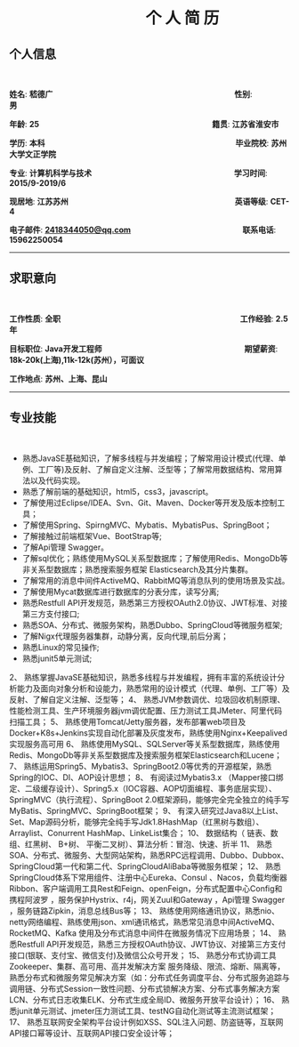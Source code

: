 # &nbsp;&nbsp;&nbsp;&nbsp;&nbsp;&nbsp;&nbsp;&nbsp;&nbsp;&nbsp;&nbsp;&nbsp;&nbsp;&nbsp;&nbsp;&nbsp;&nbsp;&nbsp;&nbsp;&nbsp;&nbsp;&nbsp;&nbsp;&nbsp;&nbsp;&nbsp;&nbsp;&nbsp;&nbsp;&nbsp;&nbsp;&nbsp;&nbsp;&nbsp;&nbsp;&nbsp;&nbsp;个&nbsp;人&nbsp;简&nbsp;历

## 个人信息
<br/>

**姓名**: **嵇德广**&nbsp;&nbsp;&nbsp;&nbsp;&nbsp;&nbsp;&nbsp;&nbsp;&nbsp;&nbsp;&nbsp;&nbsp;&nbsp;&nbsp;&nbsp;&nbsp;&nbsp;&nbsp;&nbsp;&nbsp;&nbsp;&nbsp;&nbsp;&nbsp;&nbsp;&nbsp;&nbsp;&nbsp;&nbsp;&nbsp;&nbsp;&nbsp;&nbsp;&nbsp;&nbsp;&nbsp;&nbsp;&nbsp;&nbsp;&nbsp;&nbsp;&nbsp;&nbsp;&nbsp;&nbsp;&nbsp;&nbsp;&nbsp;&nbsp;&nbsp;&nbsp;&nbsp;&nbsp;&nbsp;&nbsp;&nbsp;&nbsp;&nbsp;&nbsp;&nbsp;&nbsp;&nbsp;&nbsp;&nbsp;&nbsp;&nbsp;&nbsp;&nbsp;&nbsp;&nbsp;&nbsp;&nbsp;&nbsp;&nbsp;&nbsp;&nbsp;&nbsp;&nbsp;&nbsp;&nbsp;&nbsp;&nbsp;&nbsp;**性别**: **男**&nbsp;&nbsp;&nbsp;&nbsp;&nbsp;&nbsp;&nbsp;&nbsp;&nbsp;&nbsp;&nbsp;&nbsp;&nbsp;&nbsp;&nbsp;&nbsp;&nbsp;&nbsp;&nbsp;&nbsp;&nbsp;&nbsp;&nbsp;&nbsp;&nbsp;&nbsp;&nbsp;&nbsp;&nbsp;&nbsp;&nbsp;&nbsp;&nbsp;&nbsp;&nbsp;&nbsp;&nbsp;&nbsp;&nbsp;&nbsp;&nbsp;&nbsp;&nbsp;&nbsp;&nbsp;&nbsp;&nbsp;&nbsp;&nbsp;&nbsp;&nbsp;&nbsp;&nbsp;&nbsp;&nbsp;&nbsp;&nbsp;&nbsp;

**年龄**: **25**&nbsp;&nbsp;&nbsp;&nbsp;&nbsp;&nbsp;&nbsp;&nbsp;&nbsp;&nbsp;&nbsp;&nbsp;&nbsp;&nbsp;&nbsp;&nbsp;&nbsp;&nbsp;&nbsp;&nbsp;&nbsp;&nbsp;&nbsp;&nbsp;&nbsp;&nbsp;&nbsp;&nbsp;&nbsp;&nbsp;&nbsp;&nbsp;&nbsp;&nbsp;&nbsp;&nbsp;&nbsp;&nbsp;&nbsp;&nbsp;&nbsp;&nbsp;&nbsp;&nbsp;&nbsp;&nbsp;&nbsp;&nbsp;&nbsp;&nbsp;&nbsp;&nbsp;&nbsp;&nbsp;&nbsp;&nbsp;&nbsp;&nbsp;&nbsp;&nbsp;&nbsp;&nbsp;&nbsp;&nbsp;&nbsp;&nbsp;&nbsp;&nbsp;&nbsp;&nbsp;&nbsp;&nbsp;&nbsp;&nbsp;&nbsp;&nbsp;&nbsp;&nbsp;&nbsp;**籍贯**: **江苏省淮安市**

**学历**: **本科**&nbsp;&nbsp;&nbsp;&nbsp;&nbsp;&nbsp;&nbsp;&nbsp;&nbsp;&nbsp;&nbsp;&nbsp;&nbsp;&nbsp;&nbsp;&nbsp;&nbsp;&nbsp;&nbsp;&nbsp;&nbsp;&nbsp;&nbsp;&nbsp;&nbsp;&nbsp;&nbsp;&nbsp;&nbsp;&nbsp;&nbsp;&nbsp;&nbsp;&nbsp;&nbsp;&nbsp;&nbsp;&nbsp;&nbsp;&nbsp;&nbsp;&nbsp;&nbsp;&nbsp;&nbsp;&nbsp;&nbsp;&nbsp;&nbsp;&nbsp;&nbsp;&nbsp;&nbsp;&nbsp;&nbsp;&nbsp;&nbsp;&nbsp;&nbsp;&nbsp;&nbsp;&nbsp;&nbsp;&nbsp;&nbsp;&nbsp;&nbsp;&nbsp;&nbsp;&nbsp;&nbsp;&nbsp;&nbsp;&nbsp;&nbsp;&nbsp;&nbsp;&nbsp;&nbsp;&nbsp;&nbsp;&nbsp;&nbsp;&nbsp;&nbsp;&nbsp;&nbsp;**毕业院校**: **苏州大学文正学院**&nbsp;&nbsp;&nbsp;&nbsp;&nbsp;&nbsp;&nbsp;&nbsp;&nbsp;&nbsp;&nbsp;&nbsp;&nbsp;&nbsp;&nbsp;&nbsp;&nbsp;&nbsp;&nbsp;&nbsp;&nbsp;&nbsp;&nbsp;&nbsp;&nbsp;&nbsp;&nbsp;&nbsp;&nbsp;&nbsp;&nbsp;&nbsp;&nbsp;&nbsp;&nbsp;&nbsp;&nbsp;&nbsp;&nbsp;&nbsp;&nbsp;&nbsp;&nbsp;&nbsp;&nbsp;&nbsp;&nbsp;&nbsp;&nbsp;&nbsp;&nbsp;&nbsp;&nbsp;&nbsp;&nbsp;&nbsp;&nbsp;&nbsp;&nbsp;&nbsp;&nbsp;

**专业**: **计算机科学与技术**&nbsp;&nbsp;&nbsp;&nbsp;&nbsp;&nbsp;&nbsp;&nbsp;&nbsp;&nbsp;&nbsp;&nbsp;&nbsp;&nbsp;&nbsp;&nbsp;&nbsp;&nbsp;&nbsp;&nbsp;&nbsp;&nbsp;&nbsp;&nbsp;&nbsp;&nbsp;&nbsp;&nbsp;&nbsp;&nbsp;&nbsp;&nbsp;&nbsp;&nbsp;&nbsp;&nbsp;&nbsp;&nbsp;&nbsp;&nbsp;&nbsp;&nbsp;&nbsp;&nbsp;&nbsp;&nbsp;&nbsp;&nbsp;&nbsp;&nbsp;&nbsp;&nbsp;&nbsp;&nbsp;&nbsp;&nbsp;&nbsp;&nbsp;&nbsp;&nbsp;&nbsp;&nbsp;&nbsp;&nbsp;&nbsp;**学习时间**: **2015/9-2019/6**&nbsp;&nbsp;&nbsp;&nbsp;&nbsp;&nbsp;&nbsp;&nbsp;&nbsp;&nbsp;&nbsp;&nbsp;&nbsp;&nbsp;&nbsp;&nbsp;&nbsp;&nbsp;&nbsp;&nbsp;&nbsp;&nbsp;&nbsp;&nbsp;&nbsp;&nbsp;&nbsp;&nbsp;&nbsp;&nbsp;&nbsp;&nbsp;&nbsp;&nbsp;&nbsp;&nbsp;&nbsp;&nbsp;&nbsp;&nbsp;&nbsp;&nbsp;&nbsp;&nbsp;&nbsp;&nbsp;&nbsp;&nbsp;&nbsp;&nbsp;&nbsp;&nbsp;&nbsp;&nbsp;&nbsp;&nbsp;&nbsp;&nbsp;&nbsp;&nbsp;&nbsp;



**现居地**: **江苏苏州**&nbsp;&nbsp;&nbsp;&nbsp;&nbsp;&nbsp;&nbsp;&nbsp;&nbsp;&nbsp;&nbsp;&nbsp;&nbsp;&nbsp;&nbsp;&nbsp;&nbsp;&nbsp;&nbsp;&nbsp;&nbsp;&nbsp;&nbsp;&nbsp;&nbsp;&nbsp;&nbsp;&nbsp;&nbsp;&nbsp;&nbsp;&nbsp;&nbsp;&nbsp;&nbsp;&nbsp;&nbsp;&nbsp;&nbsp;&nbsp;&nbsp;&nbsp;&nbsp;&nbsp;&nbsp;&nbsp;&nbsp;&nbsp;&nbsp;&nbsp;&nbsp;&nbsp;&nbsp;&nbsp;&nbsp;&nbsp;&nbsp;&nbsp;&nbsp;&nbsp;&nbsp;&nbsp;&nbsp;&nbsp;&nbsp;&nbsp;&nbsp;&nbsp;&nbsp;&nbsp;&nbsp;&nbsp;&nbsp;&nbsp;&nbsp;&nbsp;**英语等级**: **CET-4**&nbsp;&nbsp;&nbsp;&nbsp;&nbsp;&nbsp;&nbsp;&nbsp;&nbsp;&nbsp;&nbsp;&nbsp;&nbsp;&nbsp;&nbsp;&nbsp;&nbsp;&nbsp;&nbsp;&nbsp;&nbsp;&nbsp;&nbsp;&nbsp;&nbsp;&nbsp;&nbsp;&nbsp;&nbsp;&nbsp;&nbsp;&nbsp;&nbsp;&nbsp;&nbsp;&nbsp;&nbsp;&nbsp;&nbsp;&nbsp;&nbsp;&nbsp;&nbsp;&nbsp;&nbsp;&nbsp;&nbsp;&nbsp;&nbsp;&nbsp;&nbsp;&nbsp;&nbsp;&nbsp;&nbsp;


**电子邮件**: **2418344050@qq.com**&nbsp;&nbsp;&nbsp;&nbsp;&nbsp;&nbsp;&nbsp;&nbsp;&nbsp;&nbsp;&nbsp;&nbsp;&nbsp;&nbsp;&nbsp;&nbsp;&nbsp;&nbsp;&nbsp;&nbsp;&nbsp;&nbsp;&nbsp;&nbsp;&nbsp;&nbsp;&nbsp;&nbsp;&nbsp;&nbsp;&nbsp;&nbsp;&nbsp;&nbsp;&nbsp;&nbsp;&nbsp;&nbsp;&nbsp;&nbsp;&nbsp;&nbsp;&nbsp;&nbsp;&nbsp;&nbsp;&nbsp;&nbsp;&nbsp;&nbsp;&nbsp;**联系电话**: **15962250054**&nbsp;&nbsp;&nbsp;&nbsp;&nbsp;&nbsp;&nbsp;&nbsp;&nbsp;&nbsp;&nbsp;&nbsp;&nbsp;&nbsp;&nbsp;&nbsp;&nbsp;&nbsp;&nbsp;&nbsp;&nbsp;&nbsp;&nbsp;&nbsp;&nbsp;&nbsp;&nbsp;&nbsp;&nbsp;&nbsp;&nbsp;&nbsp;&nbsp;&nbsp;&nbsp;&nbsp;&nbsp;&nbsp;&nbsp;&nbsp;&nbsp;&nbsp;&nbsp;&nbsp;&nbsp;&nbsp;&nbsp;&nbsp;&nbsp;&nbsp;&nbsp;&nbsp;&nbsp;&nbsp;&nbsp;&nbsp;&nbsp;&nbsp;&nbsp;



---

## 求职意向
<br/>

**工作性质**: **全职**&nbsp;&nbsp;&nbsp;&nbsp;&nbsp;&nbsp;&nbsp;&nbsp;&nbsp;&nbsp;&nbsp;&nbsp;&nbsp;&nbsp;&nbsp;&nbsp;&nbsp;&nbsp;&nbsp;&nbsp;&nbsp;&nbsp;&nbsp;&nbsp;&nbsp;&nbsp;&nbsp;&nbsp;&nbsp;&nbsp;&nbsp;&nbsp;&nbsp;&nbsp;&nbsp;&nbsp;&nbsp;&nbsp;&nbsp;&nbsp;&nbsp;&nbsp;&nbsp;&nbsp;&nbsp;&nbsp;&nbsp;&nbsp;&nbsp;&nbsp;&nbsp;&nbsp;&nbsp;&nbsp;&nbsp;&nbsp;&nbsp;&nbsp;&nbsp;&nbsp;&nbsp;&nbsp;&nbsp;&nbsp;&nbsp;&nbsp;&nbsp;&nbsp;&nbsp;&nbsp;&nbsp;&nbsp;&nbsp;&nbsp;&nbsp;&nbsp;&nbsp;&nbsp;&nbsp;&nbsp;&nbsp;&nbsp;**工作经验**: **2.5年**&nbsp;&nbsp;&nbsp;&nbsp;&nbsp;&nbsp;&nbsp;&nbsp;&nbsp;&nbsp;&nbsp;&nbsp;&nbsp;&nbsp;&nbsp;&nbsp;&nbsp;&nbsp;&nbsp;&nbsp;&nbsp;&nbsp;&nbsp;&nbsp;&nbsp;&nbsp;&nbsp;&nbsp;&nbsp;&nbsp;&nbsp;&nbsp;&nbsp;&nbsp;&nbsp;&nbsp;&nbsp;&nbsp;&nbsp;&nbsp;&nbsp;&nbsp;&nbsp;&nbsp;&nbsp;&nbsp;&nbsp;&nbsp;&nbsp;&nbsp;&nbsp;&nbsp;&nbsp;&nbsp;&nbsp;&nbsp;&nbsp;&nbsp;&nbsp;

**目标职位**: **Java开发工程师**&nbsp;&nbsp;&nbsp;&nbsp;&nbsp;&nbsp;&nbsp;&nbsp;&nbsp;&nbsp;&nbsp;&nbsp;&nbsp;&nbsp;&nbsp;&nbsp;&nbsp;&nbsp;&nbsp;&nbsp;&nbsp;&nbsp;&nbsp;&nbsp;&nbsp;&nbsp;&nbsp;&nbsp;&nbsp;&nbsp;&nbsp;&nbsp;&nbsp;&nbsp;&nbsp;&nbsp;&nbsp;&nbsp;&nbsp;&nbsp;&nbsp;&nbsp;&nbsp;&nbsp;&nbsp;&nbsp;&nbsp;&nbsp;&nbsp;&nbsp;&nbsp;&nbsp;&nbsp;&nbsp;&nbsp;&nbsp;&nbsp;&nbsp;&nbsp;&nbsp;&nbsp;&nbsp;&nbsp;&nbsp;&nbsp;**期望薪资**: **18k-20k(上海),11k-12k(苏州），可面议**&nbsp;&nbsp;&nbsp;&nbsp;&nbsp;&nbsp;&nbsp;&nbsp;&nbsp;&nbsp;&nbsp;&nbsp;&nbsp;&nbsp;&nbsp;&nbsp;&nbsp;&nbsp;&nbsp;&nbsp;&nbsp;&nbsp;&nbsp;&nbsp;&nbsp;&nbsp;&nbsp;&nbsp;&nbsp;&nbsp;&nbsp;&nbsp;&nbsp;&nbsp;&nbsp;&nbsp;&nbsp;&nbsp;&nbsp;&nbsp;&nbsp;&nbsp;&nbsp;&nbsp;&nbsp;&nbsp;&nbsp;&nbsp;&nbsp;&nbsp;&nbsp;&nbsp;&nbsp;&nbsp;&nbsp;&nbsp;&nbsp;&nbsp;&nbsp;


**工作地点**: **苏州、上海、昆山**&nbsp;&nbsp;&nbsp;&nbsp;&nbsp;&nbsp;&nbsp;&nbsp;&nbsp;&nbsp;&nbsp;&nbsp;&nbsp;&nbsp;&nbsp;&nbsp;&nbsp;&nbsp;&nbsp;&nbsp;&nbsp;&nbsp;&nbsp;&nbsp;&nbsp;&nbsp;&nbsp;&nbsp;&nbsp;&nbsp;&nbsp;&nbsp;&nbsp;&nbsp;&nbsp;&nbsp;&nbsp;&nbsp;&nbsp;&nbsp;&nbsp;&nbsp;&nbsp;&nbsp;&nbsp;&nbsp;&nbsp;&nbsp;&nbsp;&nbsp;&nbsp;&nbsp;


---


## 专业技能
<br/>

- 熟悉JavaSE基础知识，了解多线程与并发编程；了解常用设计模式(代理、单例、工厂等)及反射、了解自定义注解、泛型等；了解常用数据结构、常用算法以及代码实现。
- 熟悉了解前端的基础知识，html5，css3，javascript。
- 了解使用过Eclipse/IDEA、Svn、Git、Maven、Docker等开发及版本控制工具；
- 了解使用Spring、SpirngMVC、Mybatis、MybatisPus、SpringBoot；
- 了解接触过前端框架Vue、BootStrap等;
- 了解Api管理 Swagger。
- 了解sql优化；熟练使用MySQL关系型数据库；了解使用Redis、MongoDb等非关系型数据库；熟悉搜索服务框架 Elasticsearch及其分片集群。
- 了解常用的消息中间件ActiveMQ、RabbitMQ等消息队列的使用场景及实战。
- 了解使用Mycat数据库进行数据库的分表分库，读写分离;
- 熟悉Restfull API开发规范，熟悉第三方授权OAuth2.0协议、JWT标准、对接第三方支付接口;
- 熟悉SOA、分布式、微服务架构，熟悉Dubbo、SpringCloud等微服务框架;
- 了解Nigx代理服务器集群，动静分离，反向代理,前后分离；
- 熟悉Linux的常见操作;
- 熟悉junit5单元测试;




2、	熟练掌握JavaSE基础知识，熟悉多线程与并发编程，拥有丰富的系统设计分析能力及面向对象分析和设能力，熟悉常用的设计模式（代理、单例、工厂等）及反射、了解自定义注解、泛型等；
4、	熟悉JVM参数调优、垃圾回收机制原理、性能检测工具、生产环境服务器jvm调优配置、压力测试工具JMeter、阿里代码扫描工具；
5、	熟练使用Tomcat/Jetty服务器，发布部署web项目及Docker+K8s+Jenkins实现自动化部署及灰度发布，熟练使用Nginx+Keepalived实现服务高可用
6、	熟练使用MySQL、SQLServer等关系型数据库，熟练使用Redis、MongoDb等非关系型数据库及搜索服务框架Elasticsearch和Lucene；
7、	熟练运用Spring5、Mybatis3、SpringBoot2.0等优秀的开源框架，熟悉Spring的IOC、DI、AOP设计思想；
8、	有阅读过Mybatis3.x （Mapper接口绑定、二级缓存设计）、Spring5.x（IOC容器、AOP切面编程、事务底层实现）、SpringMVC（执行流程）、SpringBoot 2.0框架源码，能够完全完全独立的纯手写MyBatis、SpringMVC、SpringBoot框架；
9、	有深入研究过Java8以上List、Set、Map源码分析，能够完全纯手写Jdk1.8HashMap（红黑树与数组）、Arraylist、Conurrent HashMap、LinkeList集合；
10、	数据结构（ 链表、数组、红黑树、 B+树、 平衡二叉树）、算法分析：冒泡、快速、折半 
11、	熟悉SOA、分布式、微服务、大型网站架构，熟悉RPC远程调用、Dubbo、Dubbox、SpringCloud第一代和第二代、SpringCloudAliBaba等微服务框架；
12、	熟悉SpringCloud体系下常用组件、注册中心Eureka、Consul 、Nacos，负载均衡器Ribbon、客户端调用工具Rest和Feign、openFeign，分布式配置中心Config和携程阿波罗 ，服务保护Hystrix、r4j，网关Zuul和Gateway ，Api管理 Swagger ，服务链路Zipkin，消息总线Bus等；
13、	熟练使用网络通讯协议，熟悉nio、netty网络编程、熟练使用json、xml通讯格式，熟悉常见消息中间ActiveMQ、RocketMQ、Kafka 使用及分布式消息中间件在微服务情况下应用场景；
14、	熟悉Restfull API开发规范，熟悉三方授权OAuth协议、JWT协议、对接第三方支付接口(银联、支付宝、微信支付)及微信公众号开发；
15、	熟悉分布式协调工具Zookeeper、集群、高可用、高并发解决方案 服务降级、限流、熔断、隔离等，熟悉分布式和微服务常见解决方案（如：分布式任务调度平台、分布式服务追踪与调用链、分布式Session一致性问题、分布式锁解决方案、分布式事务解决方案LCN、分布式日志收集ELK、分布式生成全局ID、微服务开放平台设计）；
16、	熟悉junit单元测试、jmeter压力测试工具、testNG自动化测试等主流测试框架；
17、	熟悉互联网安全架构平台设计例如XSS、SQL注入问题、防盗链等，互联网API接口幂等设计、互联网API接口安全设计等；

